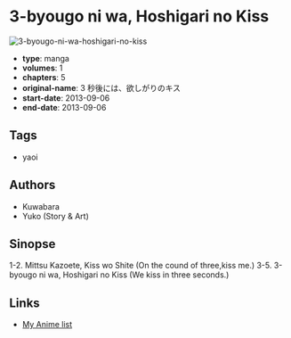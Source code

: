 # 3-byougo ni wa, Hoshigari no Kiss

![3-byougo-ni-wa-hoshigari-no-kiss](https://cdn.myanimelist.net/images/manga/1/135447.jpg)

-   **type**: manga
-   **volumes**: 1
-   **chapters**: 5
-   **original-name**: 3 秒後には、欲しがりのキス
-   **start-date**: 2013-09-06
-   **end-date**: 2013-09-06

## Tags

-   yaoi

## Authors

-   Kuwabara
-   Yuko (Story & Art)

## Sinopse

1-2. Mittsu Kazoete, Kiss wo Shite (On the cound of three,kiss me.)
3-5. 3-byougo ni wa, Hoshigari no Kiss (We kiss in three seconds.)

## Links

-   [My Anime list](https://myanimelist.net/manga/78197/3-byougo_ni_wa_Hoshigari_no_Kiss)

